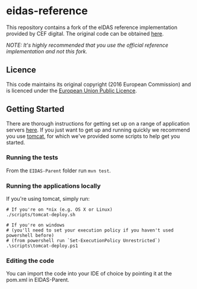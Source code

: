 # eidas-reference

This repository contains a fork of the eIDAS reference implementation provided by CEF digital.
The original code can be obtained [here](https://ec.europa.eu/cefdigital/wiki/display/CEFDIGITAL/eIDAS-Node).

*NOTE: It's highly recommended that you use the official reference implementation and not this fork.*

## Licence

This code maintains its original copyright (2016 European Commission) and is licenced under the
[European Union Public Licence](https://ec.europa.eu/cefdigital/wiki/download/attachments/30771884/eupl1.1.-licence-en_0.pdf).

## Getting Started

There are thorough instructions for getting set up on a range of application servers [here](https://ec.europa.eu/cefdigital/wiki/download/attachments/30771884/eIDAS%20Node%20Installation%20Manual%20v1.1.pdf).
If you just want to get up and running quickly we recommend you use [tomcat](https://tomcat.apache.org/), for which we've provided some scripts to help get you started.

### Running the tests

From the `EIDAS-Parent` folder run `mvn test`.

### Running the applications locally

If you're using tomcat, simply run:

```
# If you're on *nix (e.g. OS X or Linux)
./scripts/tomcat-deploy.sh

# If you're on windows
# (you'll need to set your execution policy if you haven't used powershell before)
# (from powershell run `Set-ExecutionPolicy Unrestricted`)
.\scripts\tomcat-deploy.ps1
```

### Editing the code

You can import the code into your IDE of choice by pointing it at the pom.xml in EIDAS-Parent.

